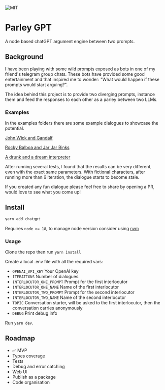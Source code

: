 ![MIT](https://img.shields.io/github/license/0plus1/parleyGPT)

# Parley GPT
A node based chatGPT argument engine between two prompts.

## Background
I have been playing with some wild prompts exposed as bots in one of my friend's telegram group chats.
These bots have provided some good entertainment and that inspired me to wonder: "What would happen if these prompts would start arguing?".

The idea behind this project is to provide two diverging prompts, instance them and feed the responses to each other as a parley between two LLMs.

### Examples
In the examples folders there are some example dialogues to showcase the potential.

[John Wick and Gandalf](./examples/wick-and-gandalf.md)

[Rocky Balboa and Jar Jar Binks](./examples/rocky-and-binks.md)

[A drunk and a dream interpreter](./examples/drunken-dreams.md)

After running several tests, I found that the results can be very different, even with the exact same parameters.
With fictional characters, after running more than 6 iteration, the dialogue starts to become stale.

If you created any fun dialogue please feel free to share by opening a PR, would love to see what you come up!

## Install

```bash
yarn add chatgpt
```

Requires `node >= 18`, to manage node version consider using [nvm](https://github.com/nvm-sh/nvm)

### Usage

Clone the repo then run `yarn install`

Create a local .env file with all the required vars:

* `OPENAI_API_KEY` Your OpenAI key
* `ITERATIONS` Number of dialogues
* `INTERLOCUTOR_ONE_PROMPT` Prompt for the first interlocutor
* `INTERLOCUTOR_ONE_NAME` Name of the first interlocutor
* `INTERLOCUTOR_TWO_PROMPT` Prompt for the second interlocutor
* `INTERLOCUTOR_TWO_NAME` Name of the second interlocutor
* `TOPIC` Conversation starter, will be asked to the first interlocutor, then the conversation carries anonymously
* `DEBUG` Print debug info

Run `yarn dev`.

## Roadmap

- ✅ MVP
- Types coverage
- Tests
- Debug and error catching
- Web UI
- Publish as a package
- Code organisation